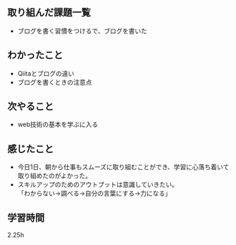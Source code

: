 ## 取り組んだ課題一覧
- ブログを書く習慣をつけるで、ブログを書いた
## わかったこと
- Qiitaとブログの違い
- ブログを書くときの注意点
## 次やること
- web技術の基本を学ぶに入る
## 感じたこと
- 今日1日、朝から仕事もスムーズに取り組むことができ、学習に心落ち着いて取り組めたのがよかった。
- スキルアップのためのアウトプットは意識していきたい。  
  「わからない→調べる→自分の言葉にする→力になる」
## 学習時間
2.25h